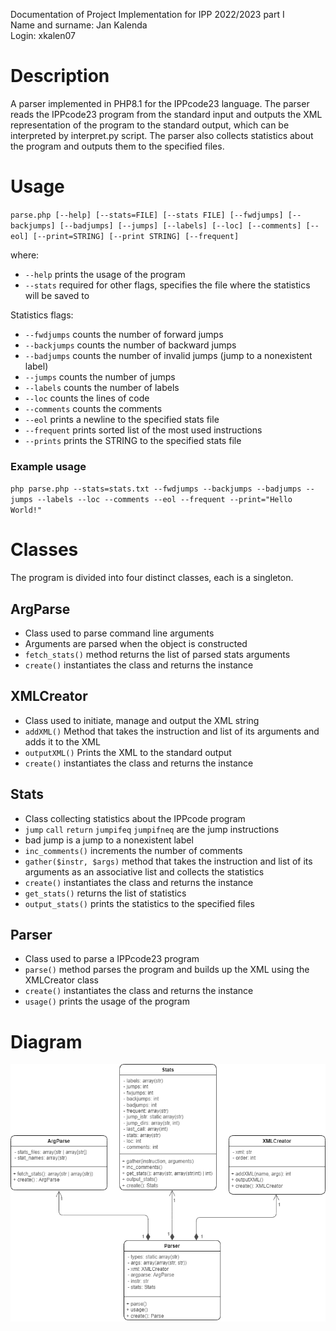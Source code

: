 Documentation of Project Implementation for IPP 2022/2023 part I   
Name and surname: Jan Kalenda  
Login: xkalen07  

# Description
A parser implemented in PHP8.1 for the IPPcode23 language. The parser reads the IPPcode23 program from the standard input and outputs the XML representation of the program to the standard output, which can be interpreted by interpret.py script.
The parser also collects statistics about the program and outputs them to the specified files.

# Usage
`parse.php [--help] [--stats=FILE] [--stats FILE] [--fwdjumps] [--backjumps] [--badjumps] [--jumps] [--labels] [--loc] [--comments] [--eol] [--print=STRING] [--print STRING] [--frequent]`  

where:
- `--help` prints the usage of the program
- `--stats` required for other flags, specifies the file where the statistics will be saved to

Statistics flags:
- `--fwdjumps` counts the number of forward jumps
- `--backjumps` counts the number of backward jumps
- `--badjumps` counts the number of invalid jumps (jump to a nonexistent label)
- `--jumps` counts the number of jumps
- `--labels` counts the number of labels
- `--loc` counts the lines of code
- `--comments` counts the comments
- `--eol` prints a newline to the specified stats file
- `--frequent` prints sorted list of the most used instructions
- `--prints` prints the STRING to the specified stats file

### Example usage
`php parse.php --stats=stats.txt --fwdjumps --backjumps --badjumps --jumps --labels --loc --comments --eol --frequent --print="Hello World!"`

# Classes
The program is divided into four distinct classes, each is a singleton.
## ArgParse
- Class used to parse command line arguments
- Arguments are parsed when the object is constructed
- `fetch_stats()` method returns the list of parsed stats arguments
- `create()` instantiates the class and returns the instance

## XMLCreator
- Class used to initiate, manage and output the XML string
- `addXML()` Method that takes the instruction and list of its arguments and adds it to the XML
- `outputXML()` Prints the XML to the standard output
- `create()` instantiates the class and returns the instance

## Stats
- Class collecting statistics about the IPPcode program
- `jump` `call` `return` `jumpifeq` `jumpifneq` are the jump instructions
- bad jump is a jump to a nonexistent label
- `inc_comments()` increments the number of comments
- `gather($instr, $args)` method that takes the instruction and list of its arguments as an associative list and collects the statistics
- `create()` instantiates the class and returns the instance
- `get_stats()` returns the list of statistics
- `output_stats()` prints the statistics to the specified files

## Parser
- Class used to parse a IPPcode23 program
- `parse()` method parses the program and builds up the XML using the XMLCreator class
- `create()` instantiates the class and returns the instance
- `usage()` prints the usage of the program

# Diagram

![Diagram](img/IPP1_UML.drawio.png)